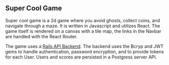 ## Super Cool Game


Super cool game is a 2d game where you avoid ghosts, collect coins, and navigate through a maze. It is written in Javascript and utilizes React. The game itself is rendered on a canvas with a tile map, the links in the Navbar are handled with the React Router.

The game uses a [Rails API Backend](https://github.com/josephdlawson21/react-game-backend). The backend uses the Bcryp and JWT gems to handle authentication, password encryption, and to provide tokens for each User. Users and scores are persisted in a Postgress server API.
